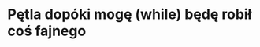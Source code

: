 Pętla dopóki mogę (while) będę robił coś fajnego
========================================================================================
